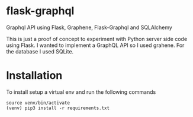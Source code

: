 # flask-graphql
Graphql API using Flask, Graphene, Flask-Graphql and SQLAlchemy

This is just a proof of concept to experiment with Python server side code using Flask. I wanted to implement a GraphQL API so I used grahene. For the database I used SQLite.

# Installation

To install setup a virtual env and run the following commands
```
source venv/bin/activate
(venv) pip3 install -r requirements.txt
```
